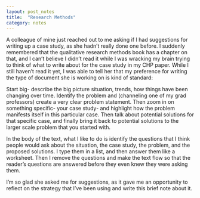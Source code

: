 ```yaml
---
layout: post_notes
title:  "Research Methods"
category: notes
---
```


A colleague of mine just reached out to me asking if I had suggestions for writing up a case study, as she hadn’t really done one before. I suddenly remembered that the qualitative research methods book has a chapter on that, and I can’t believe I didn’t read it while I was wracking my brain trying to think of what to write about for the case study in my CHP paper. While I still haven’t read it yet, I was able to tell her that my preference for writing the type of document she is working on is kind of standard:

Start big- describe the big picture situation, trends, how things have been changing over time. Identify the problem and (channeling one of my grad professors) create a very clear problem statement. Then zoom in on something specific- your case study- and highlight how the problem manifests itself in this particular case. Then talk about potential solutions for that specific case, and finally bring it back to potential solutions to the larger scale problem that you started with.

In the body of the text, what I like to do is identify the questions that I think people would ask about the situation, the case study, the problem, and the proposed solutions. I type them in a list, and then answer them like a worksheet. Then I remove the questions and make the text flow so that the reader’s questions are answered before they even knew they were asking them.

I’m so glad she asked me for suggestions, as it gave me an opportunity to reflect on the strategy that I’ve been using and write this brief note about it.


